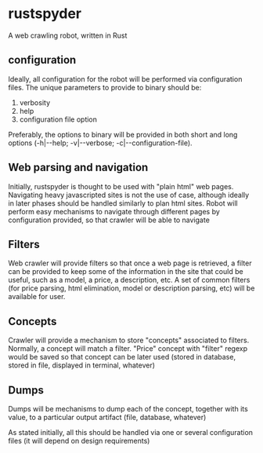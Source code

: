 # rustspyder
A web crawling robot, written in Rust

## configuration
Ideally, all configuration for the robot will be performed via configuration files. The unique parameters to provide to binary should be:

1. verbosity
2. help
3. configuration file option

Preferably, the options to binary will be provided in both short and long options (-h|--help; -v|--verbose; -c|--configuration-file).

## Web parsing and navigation
Initially, rustspyder is thought to be used with "plain html" web pages. Navigating heavy javascripted sites is not the use of case, although ideally in later phases should be handled similarly to plan html sites. Robot will perform easy mechanisms to navigate through different pages by configuration provided, so that crawler will be able to navigate

## Filters
Web crawler will provide filters so that once a web page is retrieved, a filter can be provided to keep some of the information in the site that could be useful, such as a model, a price, a description, etc. A set of common filters (for price parsing, html elimination, model or description parsing, etc) will be available for user.

## Concepts
Crawler will provide a mechanism to store "concepts" associated to filters. Normally, a concept will match a filter. "Price" concept with "filter" regexp
would be saved so that concept can be later used (stored in database, stored in file, displayed in terminal, whatever)

## Dumps
Dumps will be mechanisms to dump each of the concept, together with its value, to a particular output artifact (file, database, whatever)

As stated initially, all this should be handled via one or several configuration files (it will depend on design requirements)
